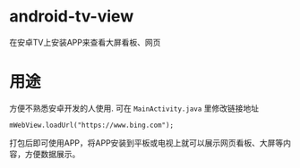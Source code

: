 # android-tv-view
在安卓TV上安装APP来查看大屏看板、网页

# 用途
方便不熟悉安卓开发的人使用.
可在 `MainActivity.java` 里修改链接地址
```
mWebView.loadUrl("https://www.bing.com");
```
打包后即可使用APP，将APP安装到平板或电视上就可以展示网页看板、大屏等内容，方便数据展示。
